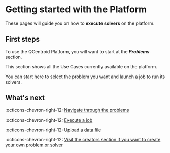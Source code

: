 # Getting started with the Platform

These pages will guide you on how to **execute solvers** on the platform.

## First steps

To use the QCentroid Platform, you will want to start at the ***Problems*** section.

This section shows all the Use Cases currently available on the platform.

You can start here to select the problem you want and launch a job to run its solvers.

## What's next

:octicons-chevron-right-12: [Navigate through the problems](browse-problems.md)

:octicons-chevron-right-12: [Execute a job](launch-job-dashboard.md)

:octicons-chevron-right-12: [Upload a data file](upload-data-file.md)

:octicons-chevron-right-12: [Visit the creators section if you want to create your own problem or solver](getting-started-creators.md)